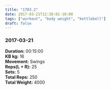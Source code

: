 ```yaml
---
title: "1703.2"
date: 2017-03-21T12:38:01-10:00
tags: ["workout", "body weight", "kettlebell"]
draft: false
---
```


### 2017-03-21

**Duration:** 00:15:00  
**KB kg:** 16  
**Movement:** Swings  
**Reps(L + R):** 25  
**Sets:** 5  
**Total Reps:** 250  
**Total Weight:** 4000